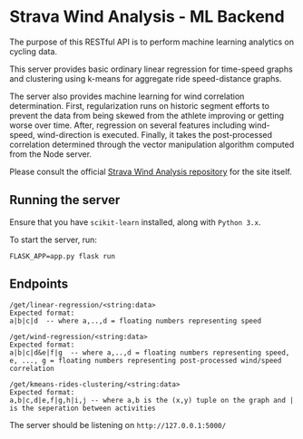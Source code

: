 # Strava Wind Analysis - ML Backend

The purpose of this RESTful API is to perform machine learning analytics on cycling data.


This server provides basic ordinary linear regression for time-speed graphs and clustering using k-means for aggregate ride speed-distance graphs. 


The server also provides machine learning for wind correlation determination. First, regularization runs on historic segment efforts to prevent the data from being skewed from the athlete improving or getting worse over time. After, regression on several features including wind-speed, wind-direction is executed. Finally, it takes the post-processed correlation determined through the vector manipulation algorithm computed from the Node server.

Please consult the official [Strava Wind Analysis repository](https://github.com/MathBunny/strava-wind-analysis) for the site itself.


## Running the server
Ensure that you have `scikit-learn` installed, along with `Python 3.x`. 

To start the server, run:
```
FLASK_APP=app.py flask run
```

## Endpoints
```
/get/linear-regression/<string:data>
Expected format:
a|b|c|d  -- where a,..,d = floating numbers representing speed
```

```
/get/wind-regression/<string:data>
Expected format:
a|b|c|d&e|f|g  -- where a,..,d = floating numbers representing speed, e, ..., g = floating numbers representing post-processed wind/speed correlation
```

```
/get/kmeans-rides-clustering/<string:data>
Expected format:
a,b|c,d|e,f|g,h|i,j -- where a,b is the (x,y) tuple on the graph and | is the seperation between activities
```

The server should be listening on `http://127.0.0.1:5000/`